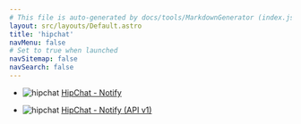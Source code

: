 ```yaml
---
# This file is auto-generated by docs/tools/MarkdownGenerator (index.js)
layout: src/layouts/Default.astro
title: 'hipchat'
navMenu: false
# Set to true when launched
navSitemap: false
navSearch: false
---
```


<ul>

<li>

![hipchat](https://i.octopus.com/library/step-templates/hipchat.png) [HipChat - Notify](/integrations/hipchat/hipchat-notify)

</li>
        
<li>

![hipchat](https://i.octopus.com/library/step-templates/hipchat.png) [HipChat - Notify (API v1)](/integrations/hipchat/hipchat-notify-(api-v1))

</li>
        
</ul>
